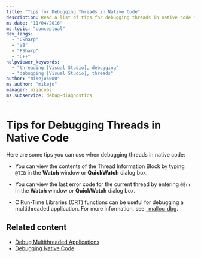 ```yaml
---
title: "Tips for Debugging Threads in Native Code"
description: Read a list of tips for debugging threads in native code if you are debugging multithreaded apps in Visual Studio.
ms.date: "11/04/2016"
ms.topic: "conceptual"
dev_langs:
  - "CSharp"
  - "VB"
  - "FSharp"
  - "C++"
helpviewer_keywords:
  - "threading [Visual Studio], debugging"
  - "debugging [Visual Studio], threads"
author: "mikejo5000"
ms.author: "mikejo"
manager: mijacobs
ms.subservice: debug-diagnostics
---
```

# Tips for Debugging Threads in Native Code

Here are some tips you can use when debugging threads in native code:

- You can view the contents of the Thread Information Block by typing `@TIB` in the **Watch** window or **QuickWatch** dialog box.

- You can view the last error code for the current thread by entering `@Err` in the **Watch** window or **QuickWatch** dialog box.

- C Run-Time Libraries (CRT) functions can be useful for debugging a multithreaded application. For more information, see [_malloc_dbg](/cpp/c-runtime-library/reference/malloc-dbg).

## Related content
- [Debug Multithreaded Applications](../debugger/debug-multithreaded-applications-in-visual-studio.md)
- [Debugging Native Code](../debugger/debugging-native-code.md)